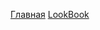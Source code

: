 <a href="https://a1exweb.github.io/velvet_project/build/">Главная</a>
<a href="https://a1exweb.github.io/velvet_project/build/LookBook.html">LookBook</a>
